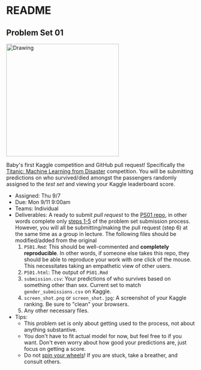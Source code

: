 README
================

Problem Set 01
--------------

<img src="https://www.kaggle.com/content/v/6e70930bb5cf/kaggle/img/logos/kaggle-logo-gray-300.png" alt="Drawing" style="width: 300px;"/>

Baby's first Kaggle competition and GitHub pull request! Specifically the [Titanic: Machine Learning from Disaster](https://www.kaggle.com/c/titanic) competition. You will be submitting predictions on who survived/died amongst the passengers randomly assigned to the *test set* and viewing your Kaggle leaderboard score.

-   Assigned: Thu 9/7
-   Due: Mon 9/11 9:00am
-   Teams: Individual
-   Deliverables: A ready to submit *pull request* to the [PS01 repo](https://github.com/2017-09-Amherst-STAT495/PS01), in other words complete only [steps 1-5](https://github.com/2017-09-Amherst-STAT495/README#problem-set-submission-process) of the problem set submission process. However, you will all be submitting/making the pull request (step 6) at the same time as a group in lecture. The following files should be modified/added from the original
    1.  `PS01.Rmd`: This should be well-commented and **completely reproducible**. In other words, if someone else takes this repo, they should be able to reproduce your work with one click of the mouse. This necessitates taking an empathetic view of other users.
    2.  `PS01.html`: The output of `PS01.Rmd`
    3.  `submission.csv`: Your predictions of who survives based on something other than sex. Current set to match `gender_submissions.csv` on Kaggle.
    4.  `screen_shot.png` or `screen_shot.jpg`: A screenshot of your Kaggle ranking. Be sure to "clean" your browsers.
    5.  Any other necessary files.
-   Tips:
    -   This problem set is only about getting used to the process, not about anything substantive.
    -   You don't have to fit actual model for now, but feel free to if you want. Don't even worry about how good your predictions are, just focus on getting a score.
    -   Do not [spin your wheels](https://youtu.be/VrS14wLmVhY?t=12s)! If you are stuck, take a breather, and consult others.
